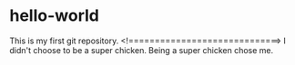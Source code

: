 # hello-world
This is my first git repository.
<!=============================>
I didn't choose to be a super chicken.  Being a super chicken chose me.
